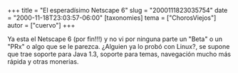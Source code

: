 +++
title = "El esperadísimo Netscape 6"
slug = "2000111823035754"
date = "2000-11-18T23:03:57-06:00"
[taxonomies]
tema = ["ChorosViejos"]
autor = ["cuervo"]
+++

Ya esta el Netscape 6 (por fin!!!) y no vi por ninguna parte un "Beta" o
un "PRx" o algo que se le parezca. ¿Alguien ya lo probó con Linux?, se
supone que trae soporte para Java 1.3, soporte para temas, navegación
mucho más rápida y otras monerias.
